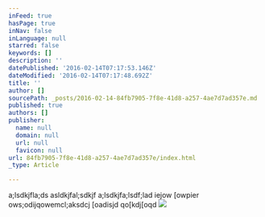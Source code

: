 ```yaml
---
inFeed: true
hasPage: true
inNav: false
inLanguage: null
starred: false
keywords: []
description: ''
datePublished: '2016-02-14T07:17:53.146Z'
dateModified: '2016-02-14T07:17:48.692Z'
title: ''
author: []
sourcePath: _posts/2016-02-14-84fb7905-7f8e-41d8-a257-4ae7d7ad357e.md
published: true
authors: []
publisher:
  name: null
  domain: null
  url: null
  favicon: null
url: 84fb7905-7f8e-41d8-a257-4ae7d7ad357e/index.html
_type: Article

---
```

a;lsdkjfla;ds asldkjfal;sdkjf a;lsdkjfa;lsdf;lad iejow \[owpier ows;odijqowemcl;aksdcj \[oadisjd qo\[kdj\[oqd
![](https://s3-us-west-2.amazonaws.com/the-grid-img/p/2c2bdcd8fbfdab3b1026ad8872c896ce9dc77b33.jpg)
